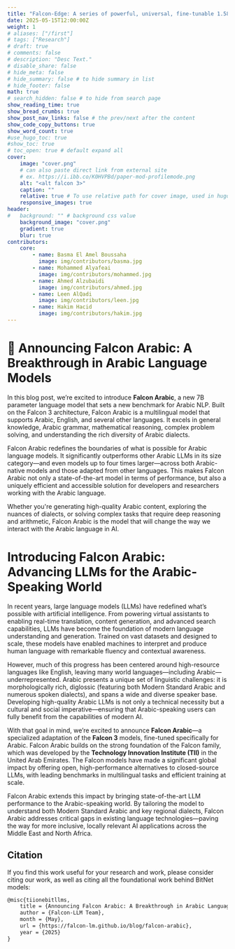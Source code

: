 ```yaml
---
title: "Falcon-Edge: A series of powerful, universal, fine-tunable 1.58bit language models."
date: 2025-05-15T12:00:00Z
weight: 1
# aliases: ["/first"]
# tags: ["Research"]
# draft: true
# comments: false
# description: "Desc Text."
# disable_share: false
# hide_meta: false
# hide_summary: false # to hide summary in list
# hide_footer: false
math: true
# search_hidden: false # to hide from search page
show_reading_time: true
show_bread_crumbs: true
show_post_nav_links: false # the prev/next after the content
show_code_copy_buttons: true
show_word_count: true
#use_hugo_toc: true
#show_toc: true
# toc_open: true # default expand all
cover:
    image: "cover.png"
    # can also paste direct link from external site
    # ex. https://i.ibb.co/K0HVPBd/paper-mod-profilemode.png
    alt: "<alt falcon 3>"
    caption: ""
    relative: true # To use relative path for cover image, used in hugo Page-bundles
    responsive_images: true
header:
#   background: "" # background css value
    background_image: "cover.png"
    gradient: true
    blur: true
contributors:
    core:
        - name: Basma El Amel Boussaha
          image: img/contributors/basma.jpg
        - name: Mohammed Alyafeai
          image: img/contributors/mohammed.jpg
        - name: Ahmed Alzubaidi
          image: img/contributors/ahmed.jpg
        - name: Leen AlQadi
          image: img/contributors/leen.jpg
        - name: Hakim Hacid
          image: img/contributors/hakim.jpg
---
```


# 🚀 Announcing Falcon Arabic: A Breakthrough in Arabic Language Models

In this blog post, we’re excited to introduce **Falcon Arabic**, a new 7B parameter language model that sets a new benchmark for Arabic NLP. Built on the Falcon 3 architecture, Falcon Arabic is a multilingual model that supports Arabic, English, and several other languages. It excels in general knowledge, Arabic grammar, mathematical reasoning, complex problem solving, and understanding the rich diversity of Arabic dialects.

Falcon Arabic redefines the boundaries of what is possible for Arabic language models. It significantly outperforms other Arabic LLMs in its size category—and even models up to four times larger—across both Arabic-native models and those adapted from other languages. This makes Falcon Arabic not only a state-of-the-art model in terms of performance, but also a uniquely efficient and accessible solution for developers and researchers working with the Arabic language.

Whether you're generating high-quality Arabic content, exploring the nuances of dialects, or solving complex tasks that require deep reasoning and arithmetic, Falcon Arabic is the model that will change the way we interact with the Arabic language in AI.


# Introducing Falcon Arabic: Advancing LLMs for the Arabic-Speaking World

In recent years, large language models (LLMs) have redefined what’s possible with artificial intelligence. From powering virtual assistants to enabling real-time translation, content generation, and advanced search capabilities, LLMs have become the foundation of modern language understanding and generation. Trained on vast datasets and designed to scale, these models have enabled machines to interpret and produce human language with remarkable fluency and contextual awareness.

However, much of this progress has been centered around high-resource languages like English, leaving many world languages—including Arabic—underrepresented. Arabic presents a unique set of linguistic challenges: it is morphologically rich, diglossic (featuring both Modern Standard Arabic and numerous spoken dialects), and spans a wide and diverse speaker base. Developing high-quality Arabic LLMs is not only a technical necessity but a cultural and social imperative—ensuring that Arabic-speaking users can fully benefit from the capabilities of modern AI.

With that goal in mind, we’re excited to announce **Falcon Arabic**—a specialized adaptation of the **Falcon 3** models, fine-tuned specifically for Arabic. Falcon Arabic builds on the strong foundation of the Falcon family, which was developed by the **Technology Innovation Institute (TII)** in the United Arab Emirates. The Falcon models have made a significant global impact by offering open, high-performance alternatives to closed-source LLMs, with leading benchmarks in multilingual tasks and efficient training at scale.

Falcon Arabic extends this impact by bringing state-of-the-art LLM performance to the Arabic-speaking world. By tailoring the model to understand both Modern Standard Arabic and key regional dialects, Falcon Arabic addresses critical gaps in existing language technologies—paving the way for more inclusive, locally relevant AI applications across the Middle East and North Africa.

## Citation

If you find this work useful for your research and work, please consider citing our work, as well as citing all the foundational work behind BitNet models:

```latex
@misc{tiionebitllms,
    title = {Announcing Falcon Arabic: A Breakthrough in Arabic Language Models.},
    author = {Falcon-LLM Team},
    month = {May},
    url = {https://falcon-lm.github.io/blog/falcon-arabic},
    year = {2025}
}
```
